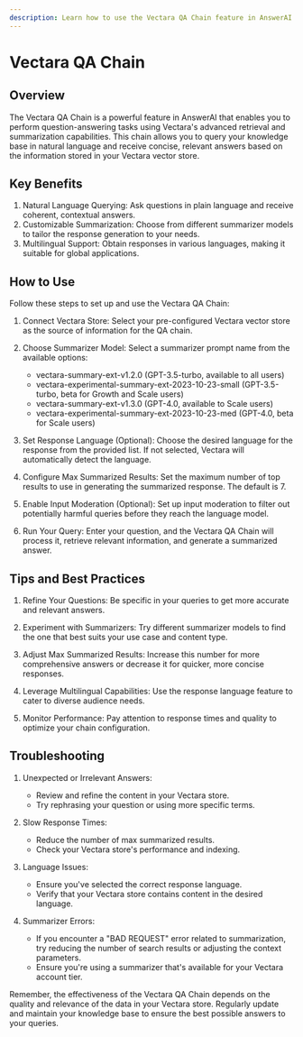```yaml
---
description: Learn how to use the Vectara QA Chain feature in AnswerAI
---
```


# Vectara QA Chain

## Overview

The Vectara QA Chain is a powerful feature in AnswerAI that enables you to perform question-answering tasks using Vectara's advanced retrieval and summarization capabilities. This chain allows you to query your knowledge base in natural language and receive concise, relevant answers based on the information stored in your Vectara vector store.

## Key Benefits

1. Natural Language Querying: Ask questions in plain language and receive coherent, contextual answers.
2. Customizable Summarization: Choose from different summarizer models to tailor the response generation to your needs.
3. Multilingual Support: Obtain responses in various languages, making it suitable for global applications.

## How to Use

Follow these steps to set up and use the Vectara QA Chain:

1. Connect Vectara Store:
   Select your pre-configured Vectara vector store as the source of information for the QA chain.

2. Choose Summarizer Model:
   Select a summarizer prompt name from the available options:
   - vectara-summary-ext-v1.2.0 (GPT-3.5-turbo, available to all users)
   - vectara-experimental-summary-ext-2023-10-23-small (GPT-3.5-turbo, beta for Growth and Scale users)
   - vectara-summary-ext-v1.3.0 (GPT-4.0, available to Scale users)
   - vectara-experimental-summary-ext-2023-10-23-med (GPT-4.0, beta for Scale users)

   <!-- TODO: Screenshot of summarizer model selection dropdown -->

3. Set Response Language (Optional):
   Choose the desired language for the response from the provided list. If not selected, Vectara will automatically detect the language.

4. Configure Max Summarized Results:
   Set the maximum number of top results to use in generating the summarized response. The default is 7.

5. Enable Input Moderation (Optional):
   Set up input moderation to filter out potentially harmful queries before they reach the language model.

6. Run Your Query:
   Enter your question, and the Vectara QA Chain will process it, retrieve relevant information, and generate a summarized answer.

## Tips and Best Practices

1. Refine Your Questions: Be specific in your queries to get more accurate and relevant answers.

2. Experiment with Summarizers: Try different summarizer models to find the one that best suits your use case and content type.

3. Adjust Max Summarized Results: Increase this number for more comprehensive answers or decrease it for quicker, more concise responses.

4. Leverage Multilingual Capabilities: Use the response language feature to cater to diverse audience needs.

5. Monitor Performance: Pay attention to response times and quality to optimize your chain configuration.

## Troubleshooting

1. Unexpected or Irrelevant Answers:
   - Review and refine the content in your Vectara store.
   - Try rephrasing your question or using more specific terms.

2. Slow Response Times:
   - Reduce the number of max summarized results.
   - Check your Vectara store's performance and indexing.

3. Language Issues:
   - Ensure you've selected the correct response language.
   - Verify that your Vectara store contains content in the desired language.

4. Summarizer Errors:
   - If you encounter a "BAD REQUEST" error related to summarization, try reducing the number of search results or adjusting the context parameters.
   - Ensure you're using a summarizer that's available for your Vectara account tier.

Remember, the effectiveness of the Vectara QA Chain depends on the quality and relevance of the data in your Vectara store. Regularly update and maintain your knowledge base to ensure the best possible answers to your queries.
